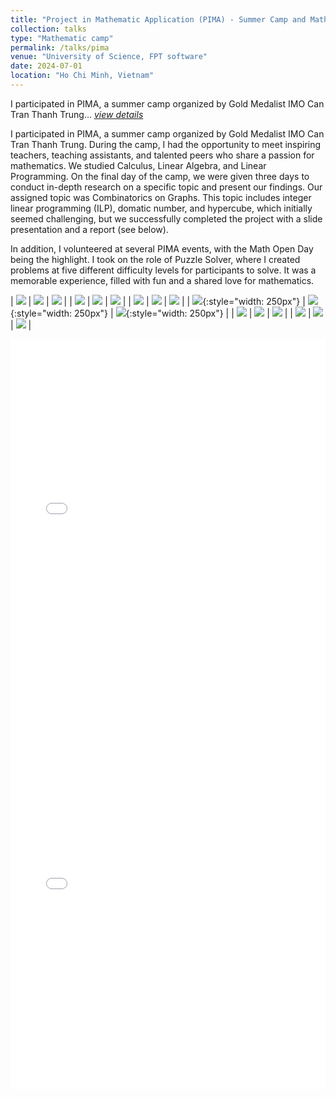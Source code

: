 ```yaml
---
title: "Project in Mathematic Application (PIMA) - Summer Camp and Math Open Day"
collection: talks
type: "Mathematic camp"
permalink: /talks/pima
venue: "University of Science, FPT software"
date: 2024-07-01
location: "Ho Chi Minh, Vietnam"
---
```


I participated in PIMA, a summer camp organized by Gold Medalist IMO Can Tran Thanh Trung... [*view details*](/posts/pima)

I participated in PIMA, a summer camp organized by Gold Medalist IMO Can Tran Thanh Trung. During the camp, I had the opportunity to meet inspiring teachers, teaching assistants, and talented peers who share a passion for mathematics. We studied Calculus, Linear Algebra, and Linear Programming. On the final day of the camp, we were given three days to conduct in-depth research on a specific topic and present our findings. Our assigned topic was Combinatorics on Graphs. This topic includes integer linear programming (ILP), domatic number, and hypercube, which initially seemed challenging, but we successfully completed the project with a slide presentation and a report (see below).

In addition, I volunteered at several PIMA events, with the Math Open Day being the highlight. I took on the role of Puzzle Solver, where I created problems at five different difficulty levels for participants to solve. It was a memorable experience, filled with fun and a shared love for mathematics.

| ![](/assets/images/pima/1.png) | ![](/assets/images/pima/2.png) | ![](/assets/images/pima/3.png) |
| ![](/assets/images/pima/4.png) | ![](/assets/images/pima/5.png) | ![](/assets/images/pima/6.png) |
| ![](/assets/images/pima/7.png) | ![](/assets/images/pima/8.png) | ![](/assets/images/pima/9.png) |
| ![](/assets/images/pima/10.jpg){:style="width: 250px"} | ![](/assets/images/pima/11.jpg){:style="width: 250px"} | ![](/assets/images/pima/12.jpg){:style="width: 250px"} |
| ![](/assets/images/pima/13.jpg) | ![](/assets/images/pima/14.jpg) | ![](/assets/images/pima/15.jpg) |
| ![](/assets/images/pima/16.jpg) | ![](/assets/images/pima/17.jpg) | ![](/assets/images/pima/18.jpg) |

<embed src="/assets/images/pima/combinatorial-optimization.pdf" width="100%" height="600px" />
<embed src="/assets/images/pima/combinatoric-slide.pdf" width="100%" height="600px" />